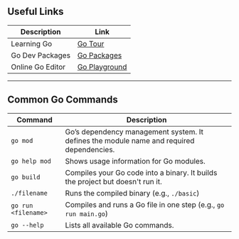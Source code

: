 ## Useful Links

| Description         | Link                                                                 |
|---------------------|----------------------------------------------------------------------|
| Learning Go         | [Go Tour](https://go.dev/tour/welcome/1)                             |
| Go Dev Packages     | [Go Packages](https://pkg.go.dev/go.chromium.org/luci/common/data/rand/mathrand) |
| Online Go Editor    | [Go Playground](https://go.dev/play/)                                |

---

## Common Go Commands

| Command              | Description                                                                 |
|----------------------|-----------------------------------------------------------------------------|
| `go mod`             | Go’s dependency management system. It defines the module name and required dependencies. |
| `go help mod`        | Shows usage information for Go modules.                                    |
| `go build`           | Compiles your Go code into a binary. It builds the project but doesn't run it. |
| `./filename`         | Runs the compiled binary (e.g., `./basic`)                                 |
| `go run <filename>`  | Compiles and runs a Go file in one step (e.g., `go run main.go`)            |
| `go --help`          | Lists all available Go commands.                                            |
